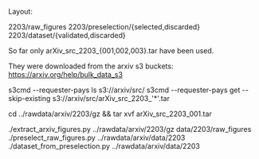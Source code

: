Layout:

2203/raw_figures
2203/preselection/{selected,discarded}
2203/dataset/{validated,discarded}

So far only arXiv_src_2203_{001,002,003}.tar have been used.

They were downloaded from the arxiv s3 buckets:
https://arxiv.org/help/bulk_data_s3

s3cmd --requester-pays ls s3://arxiv/src/
s3cmd --requester-pays get --skip-existing s3://arxiv/src/arXiv_src_2203_'*'.tar

cd ../rawdata/arxiv/2203/gz && tar xvf arXiv_src_2203_001.tar

./extract_arxiv_figures.py ../rawdata/arxiv/2203/gz data/2203/raw_figures
./preselect_raw_figures.py ../rawdata/arxiv/data/2203
./dataset_from_preselection.py ../rawdata/arxiv/data/2203
